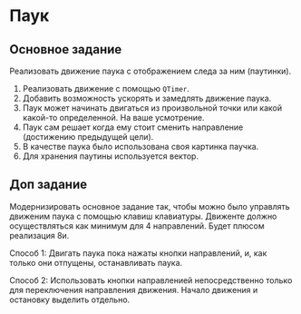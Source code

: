 # Паук
## Основное задание
Реализовать движение паука с отображением следа за ним (паутинки).

1. Реализовать движение с помощью `QTimer`.
2. Добавить возможность ускорять и замедлять движение паука.
3. Паук может начинать двигаться из произвольной точки или какой какой-то определенной. На ваше усмотрение.
4. Паук сам решает когда ему стоит сменить направление (достижению предыдущей цели).
5. В качестве паука было использована своя картинка паучка.
7. Для хранения паутины используется вектор.

## Доп задание
Модернизировать основное задание так, чтобы можно было управлять движеним паука с помощью клавиш клавиатуры. 
Движенте должно осуществляться как минимум для 4 направлений. Будет плюсом реализация 8и.

Способ 1: Двигать паука пока нажаты кнопки направлений, и, как только они отпущены, останавливать паука.

Способ 2: Использовать кнопки направленией непосредственно только для переключения направления движения. Начало движения и остановку выделить отдельно.
